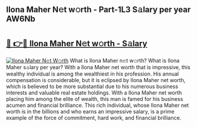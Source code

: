 ## Ilona Maher N𝚎t w𝚘rth - Part-1L3 S𝚊lary per year AW6Nb

# <h2><a href="http://gc1ihq.nevu.top/?p=Ilona+Maher">🔗 👉🔴 Ilona Maher N𝚎t w𝚘rth - S𝚊lary</a></h2>

[![Ilona Maher N𝚎t W𝚘rth](https://i.imgur.com/Oavwk0R.jpeg)](http://gc1ihq.nevu.top/?p=Ilona+Maher)
What is Ilona Maher n𝚎t w𝚘rth? What is Ilona Maher s𝚊lary per year?
With a Ilona Maher net worth that is impressive, this wealthy individual is among the wealthiest in his profession. His annual compensation is considerable, but it is eclipsed by Ilona Maher net worth, which is believed to be more substantial due to his numerous business interests and valuable real estate holdings. With a Ilona Maher net worth placing him among the elite of wealth, this man is famed for his business acumen and financial brilliance. This rich individual, whose Ilona Maher net worth is in the billions and who earns an impressive salary, is a prime example of the force of commitment, hard work, and financial brilliance.
